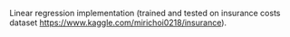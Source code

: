 Linear regression implementation (trained and tested on insurance costs dataset https://www.kaggle.com/mirichoi0218/insurance). 
